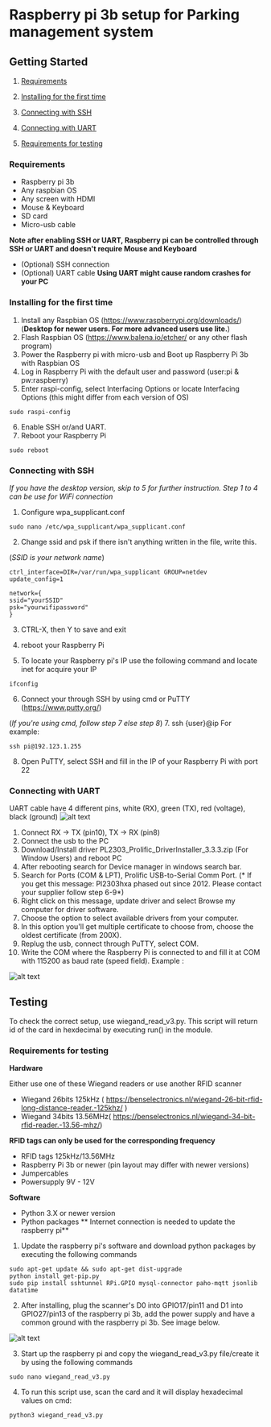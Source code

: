 # Raspberry pi 3b setup for Parking management system

## Getting Started
1. [Requirements](https://github.com/robertkarajev/Mobility-Control-Center/tree/raspberry_startup/Setup_raspberry#installing-for-the-first-time)

2. [Installing for the first time](https://github.com/robertkarajev/Mobility-Control-Center/tree/raspberry_startup/Setup_raspberry#installing-for-the-first-time)

3. [Connecting with SSH](https://github.com/robertkarajev/Mobility-Control-Center/tree/raspberry_startup/Setup_raspberry#connecting-with-ssh)

4. [Connecting with UART](https://github.com/robertkarajev/Mobility-Control-Center/tree/raspberry_startup/Setup_raspberry#connecting-with-uart)

5. [Requirements for testing](https://github.com/robertkarajev/Mobility-Control-Center/tree/raspberry_startup/Setup_raspberry#testing)

### Requirements

* Raspberry pi 3b
* Any raspbian OS
* Any screen with HDMI 
* Mouse & Keyboard
* SD card
* Micro-usb cable

**Note after enabling SSH or UART, Raspberry pi can be controlled through SSH or UART and doesn't require Mouse and Keyboard**
* (Optional) SSH connection
* (Optional) UART cable **Using UART might cause random crashes for your PC**

### Installing for the first time 

1. Install any Raspbian OS (https://www.raspberrypi.org/downloads/)
(**Desktop for newer users. For more advanced users use lite.**)
2. Flash Raspbian OS (https://www.balena.io/etcher/ or any other flash program)
3. Power the Raspberry pi with micro-usb and Boot up Raspberry Pi 3b with Raspbian OS
4. Log in Raspberry Pi with the default user and password (user:pi & pw:raspberry)
5. Enter raspi-config, select Interfacing Options or locate Interfacing Options (this might differ from each version of OS)
```
sudo raspi-config
```
6. Enable SSH or/and UART.
7. Reboot your Raspberry Pi
```
sudo reboot
```

### Connecting with SSH
*If you have the desktop version, skip to 5 for further instruction.*
*Step 1 to 4 can be use for WiFi connection*
1. Configure wpa_supplicant.conf
```
sudo nano /etc/wpa_supplicant/wpa_supplicant.conf
```
2. Change ssid and psk if there isn't anything written in the file, write this.

(_SSID is your network name_)
```
ctrl_interface=DIR=/var/run/wpa_supplicant GROUP=netdev
update_config=1

network={
ssid="yourSSID"
psk="yourwifipassword"
}
```
3. CTRL-X, then Y to save and exit

4. reboot your Raspberry Pi 
5. To locate your Raspberry pi's IP use the following command and locate inet for acquire your IP 

```
ifconfig
```
6. Connect your through SSH by using cmd or PuTTY (https://www.putty.org/)

(*If you're using cmd, follow step 7 else step 8*)
7. ssh {user}@ip
For example:
```
ssh pi@192.123.1.255
```
8. Open PuTTY, select SSH and fill in the IP of your Raspberry Pi with port 22

### Connecting with UART

UART cable have 4 different pins, white (RX), green (TX), red (voltage), black (ground)
![alt text](https://docs.microsoft.com/en-us/windows/iot-core/media/pinmappingsrpi/rp2_pinout.png)
1. Connect RX -> TX (pin10), TX -> RX (pin8) 
2. Connect the usb to the PC 
3. Download/Install driver PL2303_Prolific_DriverInstaller_3.3.3.zip (For Window Users) and reboot PC
4. After rebooting search for Device manager in windows search bar.
5. Search for Ports (COM & LPT), Prolific USB-to-Serial Comm Port.
(* If you get this message: Pl2303hxa phased out since 2012. Please contact your supplier follow step 6-9*)
6. Right click on this message, update driver and select Browse my computer for driver software.
7. Choose the option to select available drivers from your computer.
8. In this option you'll get multiple certificate to choose from, choose the oldest certificate (from 200X).
9. Replug the usb, connect through PuTTY, select COM.
10. Write the COM where the Raspberry Pi is connected to and fill it at COM with 115200 as baud rate (speed field).
Example :

![alt text](https://i.stack.imgur.com/XgR6I.png)

## Testing
To check the correct setup, use wiegand_read_v3.py. This script will return id of the card in hexdecimal by executing run() in the module.

### Requirements for testing

**Hardware**

Either use one of these Wiegand readers or use another RFID scanner
* Wiegand 26bits 125kHz ( https://benselectronics.nl/wiegand-26-bit-rfid-long-distance-reader.-125khz/ )
* Wiegand 34bits 13.56MHz( https://benselectronics.nl/wiegand-34-bit-rfid-reader.-13.56-mhz/)

**RFID tags can only be used for the corresponding frequency**
* RFID tags 125kHz/13.56MHz
* Raspberry Pi 3b or newer (pin layout may differ with newer versions)
* Jumpercables
* Powersupply 9V - 12V

**Software**

* Python 3.X or newer version 
* Python packages
** Internet connection is needed to update the raspberry pi**
1. Update the raspberry pi's software and download python packages by executing the following commands
```
sudo apt-get update && sudo apt-get dist-upgrade
python install get-pip.py
sudo pip install sshtunnel RPi.GPIO mysql-connector paho-mqtt jsonlib datatime 
```
2. After installing, plug the scanner's D0 into GPIO17/pin11 and D1 into GPIO27/pin13 of the raspberry pi 3b, add the power supply and have a common ground with the raspberry pi 3b. See image below.

![alt text](https://drive.google.com/uc?export=view&id=1OS_gIt10I7cUcFQ2PT3f4dMx125Rtxks)

3. Start up the raspberry pi and copy the wiegand_read_v3.py file/create it by using the following commands
```
sudo nano wiegand_read_v3.py
```
4. To run this script use, scan the card and it will display hexadecimal values on cmd:
```
python3 wiegand_read_v3.py
```





















